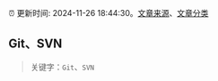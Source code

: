 :alarm_clock: 更新时间: 2024-11-26 18:44:30。[文章来源](/README.md)、[文章分类](/TAGS.md)

## Git、SVN


> 关键字：`Git`、`SVN`



